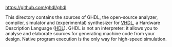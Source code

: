 https://github.com/ghdl/ghdl

This directory contains the sources of GHDL, the open-source analyzer, compiler, simulator and (experimental) synthesizer for [VHDL](https://en.wikipedia.org/wiki/VHDL), a Hardware Description Language ([HDL](https://en.wikipedia.org/wiki/Hardware_description_language)). GHDL is not an interpreter: it allows you to analyse and elaborate sources for generating machine code from your design. Native program execution is the only way for high-speed simulation.

